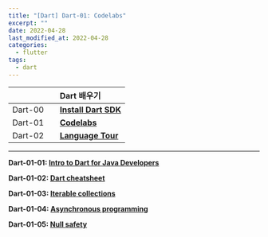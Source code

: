 ```yaml
---
title: "[Dart] Dart-01: Codelabs"
excerpt: ""
date: 2022-04-28
last_modified_at: 2022-04-28
categories:
  - flutter
tags:
  - dart
---
```


|||Dart 배우기|
|:---|:---|:---|
|Dart-00||**[Install Dart SDK](https://burningfalls.github.io/flutter/dart-00-install-dart-sdk/)**|
|Dart-01||**[Codelabs](https://burningfalls.github.io/flutter/dart-01-codelabs/)**|
|Dart-02||**[Language Tour](https://burningfalls.github.io/flutter/dart-02-language-tour/)**|

---

**Dart-01-01: [Intro to Dart for Java Developers](https://burningfalls.github.io/flutter/dart-01-01-intro-to-dart-for-java-developers/)**

**Dart-01-02: [Dart cheatsheet](https://burningfalls.github.io/flutter/dart-01-02-dart-cheatsheet/)**

**Dart-01-03: [Iterable collections](https://burningfalls.github.io/flutter/dart-01-03-iterable-collections/)**

**Dart-01-04: [Asynchronous programming](https://burningfalls.github.io/flutter/dart-01-04-asynchronous-programming/)**

**Dart-01-05: [Null safety](https://burningfalls.github.io/flutter/dart-01-05-null-safety/)**
